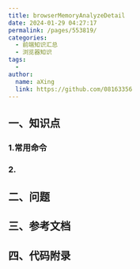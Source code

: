```yaml
---
title: browserMemoryAnalyzeDetail
date: 2024-01-29 04:27:17
permalink: /pages/553819/
categories:
  - 前端知识汇总
  - 浏览器知识
tags:
  - 
author: 
  name: aXing
  link: https://github.com/08163356
---
```






## 一、知识点

### 1.常用命令



### 2.

## 二、问题



<!-- more -->
## 三、参考文档



## 四、代码附录

